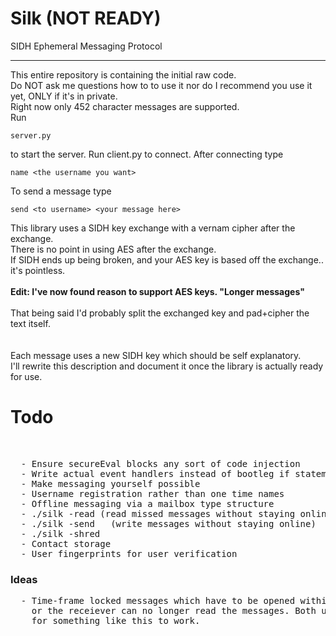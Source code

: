 # Silk (NOT READY)
SIDH Ephemeral Messaging Protocol
<hr>
This entire repository is containing the initial raw code.<br>
Do NOT ask me questions how to to use it nor do I recommend you use it yet, ONLY if it's in private.<br>
Right now only 452 character messages are supported.<br>
Run <br>

```
server.py
```

to start the server.
Run client.py to connect.
After connecting type

```
name <the username you want>
```

To send a message type

```
send <to username> <your message here>
```

This library uses a SIDH key exchange with a vernam cipher after the exchange.<br>
There is no point in using AES after the exchange. <br>
If SIDH ends up being broken, and your AES key is based off the exchange.. it's pointless.<br>
<br>
<b>Edit: I've now found reason to support AES keys. "Longer messages"</b></br>
<br>
That being said I'd probably split the exchanged key and pad+cipher the text itself.<br>
<br>
<br>
Each message uses a new SIDH key which should be self explanatory.<br>
I'll rewrite this description and document it once the library is actually ready for use.<br>

<h1>Todo</h1>
<br>
<pre>
  - Ensure secureEval blocks any sort of code injection
  - Write actual event handlers instead of bootleg if statements
  - Make messaging yourself possible
  - Username registration rather than one time names
  - Offline messaging via a mailbox type structure
  - ./silk -read (read missed messages without staying online)
  - ./silk -send <to> <msg> (write messages without staying online)
  - ./silk -shred
  - Contact storage
  - User fingerprints for user verification
</pre>
<h3>Ideas</h3>
<pre>
  - Time-frame locked messages which have to be opened within x amount of seconds
    or the receiever can no longer read the messages. Both users have to be online
    for something like this to work.
</pre>
